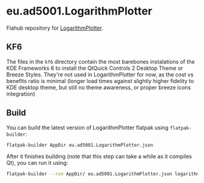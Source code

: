 # eu.ad5001.LogarithmPlotter

Flahub repository for [LogarithmPlotter](https://apps.ad5001.eu/logarithmplotter/).

## KF6

The files in the `kf6` directory contain the most barebones instalations of the KDE Frameworks 6 to install the QtQuick Controls 2 Desktop Theme or Breeze Styles. They're not used in LogarithmPlotter for now, as the cost vs benefits ratio is minimal (longer load times against slightly higher fidelity to KDE desktop theme, but still no theme awareness, or proper breeze icons integration)

## Build

You can build the latest version of LogarithmPlotter flatpak using `flatpak-builder`:    
```bash
flatpak-builder AppDir eu.ad5001.LogarithmPlotter.json
```

After it finishes building (note that this step can take a while as it compiles Qt), you can run it using:    
```bash
flatpak-builder --run AppDir/ eu.ad5001.LogarithmPlotter.json logarithmplotter --no-check-for-updates
```
